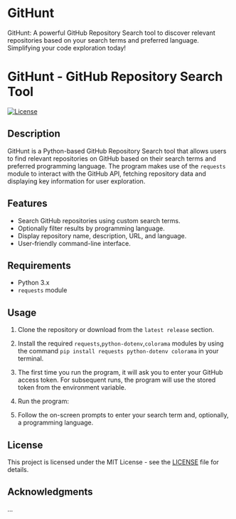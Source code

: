 # GitHunt
GitHunt: A powerful GitHub Repository Search tool to discover relevant repositories based on your search terms and preferred language. Simplifying your code exploration today!

# GitHunt - GitHub Repository Search Tool

[![License](https://img.shields.io/badge/License-MIT-blue.svg)](https://opensource.org/licenses/MIT)

## Description

GitHunt is a Python-based GitHub Repository Search tool that allows users to find relevant repositories on GitHub based on their search terms and preferred programming language. The program makes use of the `requests` module to interact with the GitHub API, fetching repository data and displaying key information for user exploration.

## Features

- Search GitHub repositories using custom search terms.
- Optionally filter results by programming language.
- Display repository name, description, URL, and language.
- User-friendly command-line interface.

## Requirements

- Python 3.x
- `requests` module

## Usage

1. Clone the repository or download from the `latest release` section.

2. Install the required `requests`,`python-dotenv`,`colorama`  modules by using the command `pip install requests python-dotenv colorama` in your terminal.

3. The first time you run the program, it will ask you to enter your GitHub access token. For subsequent runs, the program will use the stored token from the environment variable.

4. Run the program:

5. Follow the on-screen prompts to enter your search term and, optionally, a programming language.

## License

This project is licensed under the MIT License - see the [LICENSE](LICENSE) file for details.

## Acknowledgments

...


